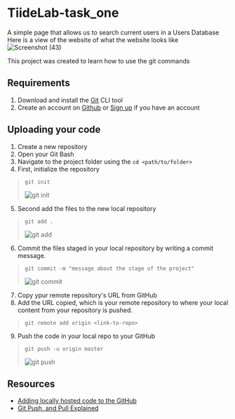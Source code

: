 # TiideLab-task_one
A simple page that allows us to search current users in a Users Database
Here is a view of the website of what the website looks like
![Screenshot (43)](https://user-images.githubusercontent.com/55829039/172850283-1e0e3915-8770-41e1-8f64-da1dbf6f4ef7.png)

This project was created to learn how to use the git commands

## Requirements
1. Download and install the [Git](https://git-scm.com/downloads) CLI tool
2. Create an account on [Github](https://github.com/signup?user_email=&source=form-home-signup) or [Sign up](httpps://github.com/login) if you have an account

## Uploading your code
1. Create a new repository
2. Open your Git Bash
3. Navigate to the project folder using the `cd <path/to/folder>`
4. First, initialize the repository 
> `git init`
> 
> ![git init](https://user-images.githubusercontent.com/55829039/172856524-0b57dc36-0c66-4a44-8656-6c2a43dec71a.png)
5. Second add the files to the new local repository
> `git add .`
> 
> ![git add](https://user-images.githubusercontent.com/55829039/172856680-581d7cf4-357a-4559-a1e8-8be03865885a.png)
6. Commit the files staged in your local repository by writing a commit message. 
> `git commit -m "message about the stage of the project"`
> 
> ![git commit ](https://user-images.githubusercontent.com/55829039/172857075-adee30d3-c647-48ed-983d-954192a03c68.png)
7. Copy ypur remote repository's URL from GitHub
8. Add the URL copied, which is your remote repository to where your local content from your repository is pushed.
> `git remote add origin <link-to-repo>`
9. Push the code in your local repo to your GitHub
> `git push -u origin master`
> 
> ![git push](https://user-images.githubusercontent.com/55829039/172857442-a5eeec7a-9bc7-428b-9e9c-476040bfdc6b.png)

## Resources
- [Adding locally hosted code to the GitHub](https://docs.github.com/en/get-started/importing-your-projects-to-github/importing-source-code-to-github/adding-locally-hosted-code-to-github)
- [Git Push, and Pull Explained](https://www.datacamp.com/tutorial/git-push-pull)
